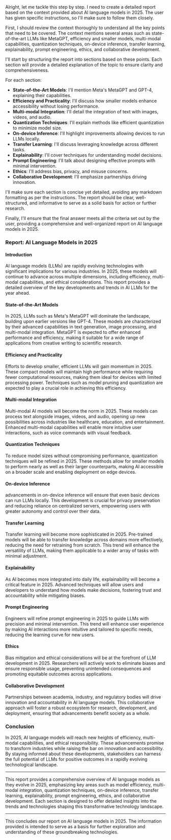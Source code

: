 <think>
Alright, let me tackle this step by step. I need to create a detailed report based on the context provided about AI language models in 2025. The user has given specific instructions, so I'll make sure to follow them closely.

First, I should review the context thoroughly to understand all the key points that need to be covered. The context mentions several areas such as state-of-the-art LLMs like MetaGPT, efficiency and smaller models, multi-modal capabilities, quantization techniques, on-device inference, transfer learning, explainability, prompt engineering, ethics, and collaborative development.

I'll start by structuring the report into sections based on these points. Each section will provide a detailed explanation of the topic to ensure clarity and comprehensiveness.

For each section:
- **State-of-the-Art Models**: I'll mention Meta's MetaGPT and GPT-4, explaining their capabilities.
- **Efficiency and Practicality**: I'll discuss how smaller models enhance accessibility without losing performance.
- **Multi-modal Integration**: I'll detail the integration of text with images, videos, and audio.
- **Quantization Techniques**: I'll explain methods like efficient quantization to minimize model size.
- **On-device Inference**: I'll highlight improvements allowing devices to run LLMs locally.
- **Transfer Learning**: I'll discuss leveraging knowledge across different tasks.
- **Explainability**: I'll cover techniques for understanding model decisions.
- **Prompt Engineering**: I'll talk about designing effective prompts with minimal intervention.
- **Ethics**: I'll address bias, privacy, and misuse concerns.
- **Collaborative Development**: I'll emphasize partnerships driving innovation.

I'll make sure each section is concise yet detailed, avoiding any markdown formatting as per the instructions. The report should be clear, well-structured, and informative to serve as a solid basis for action or further research.

Finally, I'll ensure that the final answer meets all the criteria set out by the user, providing a comprehensive and well-organized report on AI language models in 2025.
</think>

### Report: AI Language Models in 2025

#### Introduction
AI language models (LLMs) are rapidly evolving technologies with significant implications for various industries. In 2025, these models will continue to advance across multiple dimensions, including efficiency, multi-modal capabilities, and ethical considerations. This report provides a detailed overview of the key developments and trends in AI LLMs for the year ahead.

#### State-of-the-Art Models
In 2025, LLMs such as Meta's MetaGPT will dominate the landscape, building upon earlier versions like GPT-4. These models are characterized by their advanced capabilities in text generation, image processing, and multi-modal integration. MetaGPT is expected to offer enhanced performance and efficiency, making it suitable for a wide range of applications from creative writing to scientific research.

#### Efficiency and Practicality
Efforts to develop smaller, efficient LLMs will gain momentum in 2025. These compact models will maintain high performance while requiring fewer computational resources, making them ideal for devices with limited processing power. Techniques such as model pruning and quantization are expected to play a crucial role in achieving this efficiency.

#### Multi-modal Integration
Multi-modal AI models will become the norm in 2025. These models can process text alongside images, videos, and audio, opening up new possibilities across industries like healthcare, education, and entertainment. Enhanced multi-modal capabilities will enable more intuitive user interactions, such as voice commands with visual feedback.

#### Quantization Techniques
To reduce model sizes without compromising performance, quantization techniques will be refined in 2025. These methods allow for smaller models to perform nearly as well as their larger counterparts, making AI accessible on a broader scale and enabling deployment on edge devices.

#### On-device Inference
 advancements in on-device inference will ensure that even basic devices can run LLMs locally. This development is crucial for privacy preservation and reducing reliance on centralized servers, empowering users with greater autonomy and control over their data.

#### Transfer Learning
Transfer learning will become more sophisticated in 2025. Pre-trained models will be able to transfer knowledge across domains more effectively, reducing the need for retraining from scratch. This trend will enhance the versatility of LLMs, making them applicable to a wider array of tasks with minimal adjustment.

#### Explainability
As AI becomes more integrated into daily life, explainability will become a critical feature in 2025. Advanced techniques will allow users and developers to understand how models make decisions, fostering trust and accountability while mitigating biases.

#### Prompt Engineering
Engineers will refine prompt engineering in 2025 to guide LLMs with precision and minimal intervention. This trend will enhance user experience by making AI interactions more intuitive and tailored to specific needs, reducing the learning curve for new users.

#### Ethics
Bias mitigation and ethical considerations will be at the forefront of LLM development in 2025. Researchers will actively work to eliminate biases and ensure responsible usage, preventing unintended consequences and promoting equitable outcomes across applications.

#### Collaborative Development
Partnerships between academia, industry, and regulatory bodies will drive innovation and accountability in AI language models. This collaborative approach will foster a robust ecosystem for research, development, and deployment, ensuring that advancements benefit society as a whole.

### Conclusion
In 2025, AI language models will reach new heights of efficiency, multi-modal capabilities, and ethical responsibility. These advancements promise to transform industries while raising the bar on innovation and accessibility. By staying informed about these developments, stakeholders can harness the full potential of LLMs for positive outcomes in a rapidly evolving technological landscape.

--- 
This report provides a comprehensive overview of AI language models as they evolve in 2025, emphasizing key areas such as model efficiency, multi-modal integration, quantization techniques, on-device inference, transfer learning, explainability, prompt engineering, ethics, and collaborative development. Each section is designed to offer detailed insights into the trends and technologies shaping this transformative technology landscape.

--- 
This concludes our report on AI language models in 2025. The information provided is intended to serve as a basis for further exploration and understanding of these groundbreaking technologies.